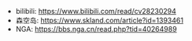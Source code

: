 - bilibili: https://www.bilibili.com/read/cv28230294
- 森空岛: https://www.skland.com/article?id=1393461
- NGA: https://bbs.nga.cn/read.php?tid=40264989
